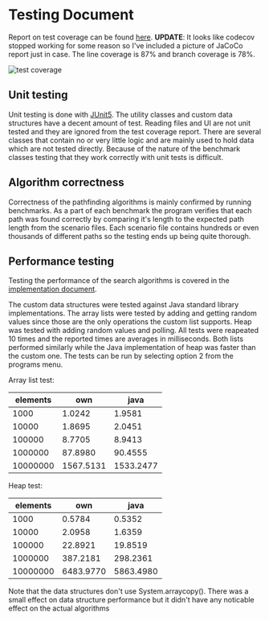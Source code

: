 # Testing Document

Report on test coverage can be found [here](https://codecov.io/gh/JakeKallioniemi/shortest-path). **UPDATE**: It looks like codecov stopped working for some reason so I've included a picture of JaCoCo report just in case. The line coverage is 87% and branch coverage is 78%. 

![test coverage](https://github.com/jakekall/shortest-path/blob/master/docs/pics/coverage.PNG)

## Unit testing

Unit testing is done with [JUnit5](https://junit.org/junit5/). The utility classes and custom data structures have a decent amount of test. Reading files and UI are not unit tested and they are ignored from the test coverage report. There are several classes that contain no or very little logic and are mainly used to hold data which are not tested directly. Because of the nature of the benchmark classes testing that they work correctly with unit tests is difficult.

## Algorithm correctness

Correctness of the pathfinding algorithms is mainly confirmed by running benchmarks. As a part of each benchmark the program verifies that each path was found correctly by comparing it's length to the expected path length from the scenario files. Each scenario file contains hundreds or even thousands of different paths so the testing ends up being quite thorough.

## Performance testing

Testing the performance of the search algorithms is covered in the [implementation document](https://github.com/jakekall/shortest-path/blob/master/docs/implementation_document.md#complexity-and-performance).

The custom data structures were tested against Java standard library implementations. The array lists were tested by adding and getting random values since those are the only operations the custom list supports. Heap was tested with adding random values and polling. All tests were reapeated 10 times and the reported times are averages in milliseconds. Both lists performed similarly while the Java implementation of heap was faster than the custom one. The tests can be run by selecting option 2 from the programs menu. 

Array list test:

| elements | own       | java      |  
|----------|-----------|-----------|
| 1000     | 1.0242    | 1.9581    |
| 10000    | 1.8695    | 2.0451    |
| 100000   | 8.7705    | 8.9413    |
| 1000000  | 87.8980   | 90.4555   |
| 10000000 | 1567.5131 | 1533.2477 |

Heap test:

| elements | own       | java      |
|----------|-----------|-----------|
| 1000     | 0.5784    | 0.5352    |
| 10000    | 2.0958    | 1.6359    |
| 100000   | 22.8921   | 19.8519   |
| 1000000  | 387.2181  | 298.2361  |
| 10000000 | 6483.9770 | 5863.4980 |

Note that the data structures don't use System.arraycopy(). There was a small effect on data structure performance but it didn't have any noticable effect on the actual algorithms
